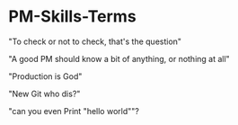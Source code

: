 # PM-Skills-Terms

"To check or not to check, that's the question"

"A good PM should know a bit of anything, or nothing at all"

"Production is God"

"New Git who dis?"

"can you even Print "hello world""?
